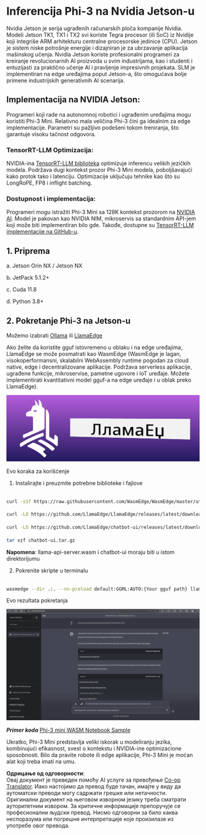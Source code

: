 <!--
CO_OP_TRANSLATOR_METADATA:
{
  "original_hash": "be4101a30d98e95a71d42c276e8bcd37",
  "translation_date": "2025-05-09T11:46:31+00:00",
  "source_file": "md/01.Introduction/03/Jetson_Inference.md",
  "language_code": "sr"
}
-->
# **Inferencija Phi-3 na Nvidia Jetson-u**

Nvidia Jetson je serija ugrađenih računarskih ploča kompanije Nvidia. Modeli Jetson TK1, TX1 i TX2 svi koriste Tegra procesor (ili SoC) iz Nvidije koji integriše ARM arhitekturu centralne procesorske jedinice (CPU). Jetson je sistem niske potrošnje energije i dizajniran je za ubrzavanje aplikacija mašinskog učenja. Nvidia Jetson koriste profesionalni programeri za kreiranje revolucionarnih AI proizvoda u svim industrijama, kao i studenti i entuzijasti za praktično učenje AI i pravljenje impresivnih projekata. SLM je implementiran na edge uređajima poput Jetson-a, što omogućava bolje primene industrijskih generativnih AI scenarija.

## Implementacija na NVIDIA Jetson:
Programeri koji rade na autonomnoj robotici i ugrađenim uređajima mogu koristiti Phi-3 Mini. Relativno mala veličina Phi-3 čini ga idealnim za edge implementacije. Parametri su pažljivo podešeni tokom treniranja, što garantuje visoku tačnost odgovora.

### TensorRT-LLM Optimizacija:
NVIDIA-ina [TensorRT-LLM biblioteka](https://github.com/NVIDIA/TensorRT-LLM?WT.mc_id=aiml-138114-kinfeylo) optimizuje inferencu velikih jezičkih modela. Podržava dugi kontekst prozor Phi-3 Mini modela, poboljšavajući kako protok tako i latenciju. Optimizacije uključuju tehnike kao što su LongRoPE, FP8 i inflight batching.

### Dostupnost i implementacija:
Programeri mogu istražiti Phi-3 Mini sa 128K kontekst prozorom na [NVIDIA AI](https://www.nvidia.com/en-us/ai-data-science/generative-ai/). Model je pakovan kao NVIDIA NIM, mikroservis sa standardnim API-jem koji može biti implementiran bilo gde. Takođe, dostupne su [TensorRT-LLM implementacije na GitHub-u](https://github.com/NVIDIA/TensorRT-LLM).

## **1. Priprema**

a. Jetson Orin NX / Jetson NX

b. JetPack 5.1.2+

c. Cuda 11.8

d. Python 3.8+

## **2. Pokretanje Phi-3 na Jetson-u**

Možemo izabrati [Ollama](https://ollama.com) ili [LlamaEdge](https://llamaedge.com)

Ako želite da koristite gguf istovremeno u oblaku i na edge uređajima, LlamaEdge se može posmatrati kao WasmEdge (WasmEdge je lagan, visokoperformansni, skalabilni WebAssembly runtime pogodan za cloud native, edge i decentralizovane aplikacije. Podržava serverless aplikacije, ugrađene funkcije, mikroservise, pametne ugovore i IoT uređaje. Možete implementirati kvantitativni model gguf-a na edge uređaje i u oblak preko LlamaEdge).

![llamaedge](../../../../../translated_images/llamaedge.1356a35c809c5e9d89d8168db0c92161e87f5e2c34831f2fad800f00fc4e74dc.sr.jpg)

Evo koraka za korišćenje

1. Instalirajte i preuzmite potrebne biblioteke i fajlove

```bash

curl -sSf https://raw.githubusercontent.com/WasmEdge/WasmEdge/master/utils/install.sh | bash -s -- --plugin wasi_nn-ggml

curl -LO https://github.com/LlamaEdge/LlamaEdge/releases/latest/download/llama-api-server.wasm

curl -LO https://github.com/LlamaEdge/chatbot-ui/releases/latest/download/chatbot-ui.tar.gz

tar xzf chatbot-ui.tar.gz

```

**Napomena**: llama-api-server.wasm i chatbot-ui moraju biti u istom direktorijumu

2. Pokrenite skripte u terminalu

```bash

wasmedge --dir .:. --nn-preload default:GGML:AUTO:{Your gguf path} llama-api-server.wasm -p phi-3-chat

```

Evo rezultata pokretanja

![llamaedgerun](../../../../../translated_images/llamaedgerun.66eb2acd7f14e814437879522158b9531ae7c955014d48d0708d0e4ce6ac94a6.sr.png)

***Primer koda*** [Phi-3 mini WASM Notebook Sample](https://github.com/Azure-Samples/Phi-3MiniSamples/tree/main/wasm)

Ukratko, Phi-3 Mini predstavlja veliki iskorak u modeliranju jezika, kombinujući efikasnost, svest o kontekstu i NVIDIA-ine optimizacione sposobnosti. Bilo da pravite robote ili edge aplikacije, Phi-3 Mini je moćan alat koji treba imati na umu.

**Одрицање од одговорности**:  
Овај документ је преведен помоћу AI услуге за превођење [Co-op Translator](https://github.com/Azure/co-op-translator). Иако настојимо да превод буде тачан, имајте у виду да аутоматски преводи могу садржати грешке или нетачности. Оригинални документ на његовом изворном језику треба сматрати ауторитетним извором. За критичне информације препоручује се професионални људски превод. Нисмо одговорни за било каква неспоразума или погрешне интерпретације које произилазе из употребе овог превода.